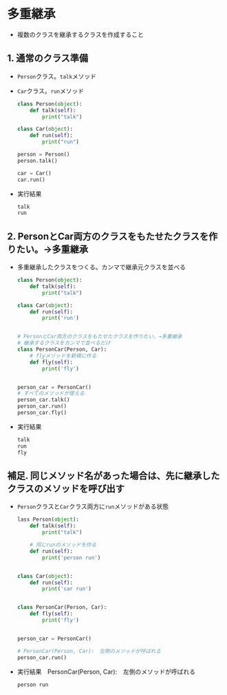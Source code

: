 # 多重継承
- 複数のクラスを継承するクラスを作成すること


## 1. 通常のクラス準備

- `Person`クラス。`talk`メソッド
- `Car`クラス。`run`メソッド

    ```python
    class Person(object):
        def talk(self):
            print("talk")

    class Car(object):
        def run(self):
            print("run")

    person = Person()
    person.talk()

    car = Car()
    car.run()

    ```

- 実行結果
    ```sh
    talk
    run
    ```


## 2. PersonとCar両方のクラスをもたせたクラスを作りたい。→多重継承

- 多重継承したクラスをつくる。カンマで継承元クラスを並べる
    ```python
    class Person(object):
        def talk(self):
            print("talk")

    class Car(object):
        def run(self):
            print('run')


    # PersonとCar両方のクラスをもたせたクラスを作りたい。→多重継承
    # 継承するクラスをカンマで並べるだけ
    class PersonCar(Person, Car):
        # flyメソッドを新規に作る
        def fly(self):
            print('fly')


    person_car = PersonCar()
    # すべてのメソッドが使える
    person_car.talk()
    person_car.run()
    person_car.fly()
    ```
    
- 実行結果
    ```sh
    talk
    run
    fly
    ```
    
## 補足. 同じメソッド名があった場合は、先に継承したクラスのメソッドを呼び出す
- `Person`クラスと`Car`クラス両方に`run`メソッドがある状態

    ```python
    lass Person(object):
        def talk(self):
            print("talk")

        # 同じrunのメソッドを作る
        def run(self):
            print('person run')


    class Car(object):
        def run(self):
            print('car run')


    class PersonCar(Person, Car):
        def fly(self):
            print('fly')


    person_car = PersonCar()

    # PersonCar(Person, Car):　左側のメソッドが呼ばれる
    person_car.run()
    ```

- 実行結果　PersonCar(Person, Car):　左側のメソッドが呼ばれる
    ```sh
    person run
    ```
